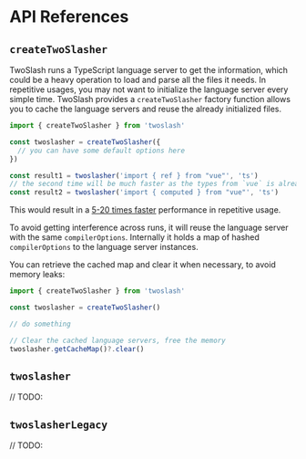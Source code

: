 # API References

## `createTwoSlasher`

TwoSlash runs a TypeScript language server to get the information, which could be a heavy operation to load and parse all the files it needs. In repetitive usages, you may not want to initialize the language server every simple time. TwoSlash provides a `createTwoSlasher` factory function allows you to cache the language servers and reuse the already initialized files.

```ts
import { createTwoSlasher } from 'twoslash'

const twoslasher = createTwoSlasher({
  // you can have some default options here
})

const result1 = twoslasher('import { ref } from "vue"', 'ts')
// the second time will be much faster as the types from `vue` is already
const result2 = twoslasher('import { computed } from "vue"', 'ts')
```

This would result in a [5-20 times faster](#benchmark) performance in repetitive usage.

To avoid getting interference across runs, it will reuse the language server with the same `compilerOptions`. Internally it holds a map of hashed `compilerOptions` to the language server instances.

You can retrieve the cached map and clear it when necessary, to avoid memory leaks:

```ts
import { createTwoSlasher } from 'twoslash'

const twoslasher = createTwoSlasher()

// do something

// Clear the cached language servers, free the memory
twoslasher.getCacheMap()?.clear()
```

## `twoslasher`

// TODO:

## `twoslasherLegacy`

// TODO:
